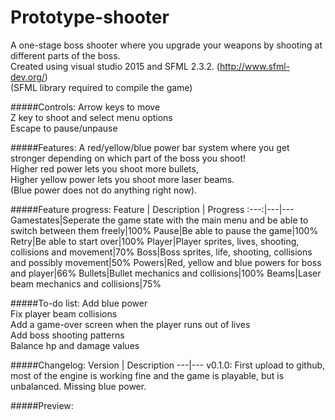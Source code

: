 # Prototype-shooter
A one-stage boss shooter where you upgrade your weapons by shooting at different parts of the boss.  
Created using visual studio 2015 and SFML 2.3.2. (http://www.sfml-dev.org/)  
(SFML library required to compile the game)

#####Controls:
Arrow keys to move  
Z key to shoot and select menu options  
Escape to pause/unpause

#####Features:
A red/yellow/blue power bar system where you get stronger depending on which part of the boss you shoot!  
Higher red power lets you shoot more bullets,  
Higher yellow power lets you shoot more laser beams.  
(Blue power does not do anything right now).  

#####Feature progress:
Feature | Description | Progress
:---:|---|---
Gamestates|Seperate the game state with the main menu and be able to switch between them freely|100%
Pause|Be able to pause the game|100%
Retry|Be able to start over|100%
Player|Player sprites, lives, shooting, collisions and movement|70% 
Boss|Boss sprites, life, shooting, collisions and possibly movement|50% 
Powers|Red, yellow and blue powers for boss and player|66% 
Bullets|Bullet mechanics and collisions|100%
Beams|Laser beam mechanics and collisions|75%

#####To-do list:
Add blue power  
Fix player beam collisions  
Add a game-over screen when the player runs out of lives  
Add boss shooting patterns  
Balance hp and damage values

#####Changelog:
Version | Description
---|---
v0.1.0: First upload to github, most of the engine is working fine and the game is playable, but is unbalanced. Missing blue power.

#####Preview:


